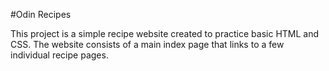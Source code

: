 #Odin Recipes

This project is a simple recipe website created to practice basic HTML and CSS. The website consists of a main index page that links to a few individual recipe pages.